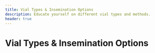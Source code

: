 ```yaml
---
title: Vial Types & Insemination Options
description: Educate yourself on different vial types and methods.
header: true
---
```


# Vial Types & Insemination Options